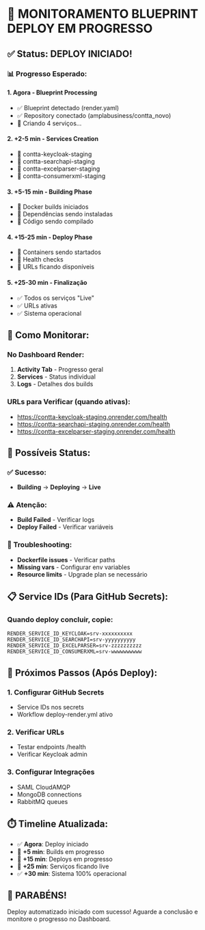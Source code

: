 # 🔄 MONITORAMENTO BLUEPRINT DEPLOY EM PROGRESSO

## ✅ Status: DEPLOY INICIADO!

### 📊 Progresso Esperado:

#### 1. **Agora** - Blueprint Processing
- ✅ Blueprint detectado (render.yaml)
- ✅ Repository conectado (amplabusiness/contta_novo)
- 🔄 Criando 4 serviços...

#### 2. **+2-5 min** - Services Creation
- 🔄 contta-keycloak-staging
- 🔄 contta-searchapi-staging
- 🔄 contta-excelparser-staging
- 🔄 contta-consumerxml-staging

#### 3. **+5-15 min** - Building Phase
- 🔄 Docker builds iniciados
- 🔄 Dependências sendo instaladas
- 🔄 Código sendo compilado

#### 4. **+15-25 min** - Deploy Phase
- 🔄 Containers sendo startados
- 🔄 Health checks
- 🔄 URLs ficando disponíveis

#### 5. **+25-30 min** - Finalização
- ✅ Todos os serviços "Live"
- ✅ URLs ativas
- ✅ Sistema operacional

## 📱 Como Monitorar:

### No Dashboard Render:
1. **Activity Tab** - Progresso geral
2. **Services** - Status individual
3. **Logs** - Detalhes dos builds

### URLs para Verificar (quando ativas):
- https://contta-keycloak-staging.onrender.com/health
- https://contta-searchapi-staging.onrender.com/health
- https://contta-excelparser-staging.onrender.com/health

## 🚨 Possíveis Status:

### ✅ Sucesso:
- **Building** → **Deploying** → **Live**

### ⚠️ Atenção:
- **Build Failed** - Verificar logs
- **Deploy Failed** - Verificar variáveis

### 🔧 Troubleshooting:
- **Dockerfile issues** - Verificar paths
- **Missing vars** - Configurar env variables
- **Resource limits** - Upgrade plan se necessário

## 📋 Service IDs (Para GitHub Secrets):

### Quando deploy concluir, copie:
```
RENDER_SERVICE_ID_KEYCLOAK=srv-xxxxxxxxxx
RENDER_SERVICE_ID_SEARCHAPI=srv-yyyyyyyyyy
RENDER_SERVICE_ID_EXCELPARSER=srv-zzzzzzzzzz
RENDER_SERVICE_ID_CONSUMERXML=srv-wwwwwwwwww
```

## 🎯 Próximos Passos (Após Deploy):

### 1. Configurar GitHub Secrets
- Service IDs nos secrets
- Workflow deploy-render.yml ativo

### 2. Verificar URLs
- Testar endpoints /health
- Verificar Keycloak admin

### 3. Configurar Integrações
- SAML CloudAMQP
- MongoDB connections
- RabbitMQ queues

## ⏱️ Timeline Atualizada:

- ✅ **Agora**: Deploy iniciado
- 🔄 **+5 min**: Builds em progresso
- 🔄 **+15 min**: Deploys em progresso
- 🔄 **+25 min**: Serviços ficando live
- ✅ **+30 min**: Sistema 100% operacional

## 🎊 PARABÉNS!

Deploy automatizado iniciado com sucesso!
Aguarde a conclusão e monitore o progresso no Dashboard.
